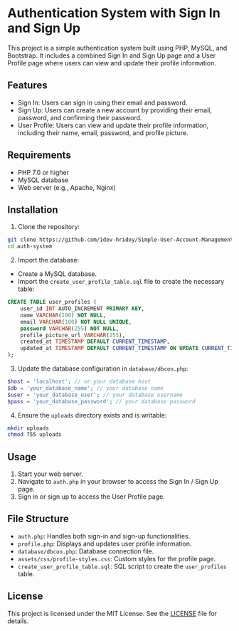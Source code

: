 # Authentication System with Sign In and Sign Up

This project is a simple authentication system built using PHP, MySQL, and Bootstrap. It includes a combined Sign In and Sign Up page and a User Profile page where users can view and update their profile information.

## Features

- Sign In: Users can sign in using their email and password.
- Sign Up: Users can create a new account by providing their email, password, and confirming their password.
- User Profile: Users can view and update their profile information, including their name, email, password, and profile picture.

## Requirements

- PHP 7.0 or higher
- MySQL database
- Web server (e.g., Apache, Nginx)

## Installation

1. Clone the repository:

```bash
git clone https://github.com/1dev-hridoy/Simple-User-Account-Management.git
cd auth-system
```

2. Import the database:

- Create a MySQL database.
- Import the `create_user_profile_table.sql` file to create the necessary table:

```sql
CREATE TABLE user_profiles (
    user_id INT AUTO_INCREMENT PRIMARY KEY,
    name VARCHAR(100) NOT NULL,
    email VARCHAR(100) NOT NULL UNIQUE,
    password VARCHAR(255) NOT NULL,
    profile_picture_url VARCHAR(255),
    created_at TIMESTAMP DEFAULT CURRENT_TIMESTAMP,
    updated_at TIMESTAMP DEFAULT CURRENT_TIMESTAMP ON UPDATE CURRENT_TIMESTAMP
);
```

3. Update the database configuration in `database/dbcon.php`:

```php
$host = 'localhost'; // or your database host
$db = 'your_database_name'; // your database name
$user = 'your_database_user'; // your database username
$pass = 'your_database_password'; // your database password
```

4. Ensure the `uploads` directory exists and is writable:

```bash
mkdir uploads
chmod 755 uploads
```

## Usage

1. Start your web server.
2. Navigate to `auth.php` in your browser to access the Sign In / Sign Up page.
3. Sign in or sign up to access the User Profile page.

## File Structure

- `auth.php`: Handles both sign-in and sign-up functionalities.
- `profile.php`: Displays and updates user profile information.
- `database/dbcon.php`: Database connection file.
- `assets/css/profile-styles.css`: Custom styles for the profile page.
- `create_user_profile_table.sql`: SQL script to create the `user_profiles` table.

## License

This project is licensed under the MIT License. See the [LICENSE](LICENSE) file for details.